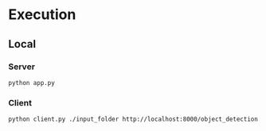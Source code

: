 # Execution

## Local
### Server

    python app.py

### Client

    python client.py ./input_folder http://localhost:8000/object_detection